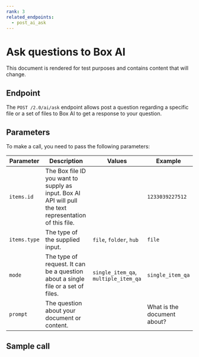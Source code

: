 ```yaml
---
rank: 3
related_endpoints:
  - post_ai_ask
---
```

# Ask questions to Box AI

<Message type="warning">
This document is rendered for test purposes and contains content that
will change.

</Message>

## Endpoint

The `POST /2.0/ai/ask` endpoint allows post a question
regarding a specific file or a set of files
to Box AI to get a response to your question.

## Parameters 

<!-- markdownlint-disable line-length -->

To make a call, you need to pass the following parameters:

| Parameter| Description|Values| Example|
|--------|--------|-------|-------|
|`items.id`|The Box file ID you want to supply as input. Box AI API will pull the text representation of this file.||`1233039227512`|
|`items.type`|The type of the supplied input. | `file`, `folder`, `hub`|`file`|
|`mode`| The type of request. It can be a question about a single file or a set of files. |`single_item_qa`, `multiple_item_qa`|`single_item_qa` |
|`prompt`|The question about your document or content.||What is the document about?|

<!-- markdownlint-enable line-length -->
## Sample call

<Samples id='post_ai_ask' />